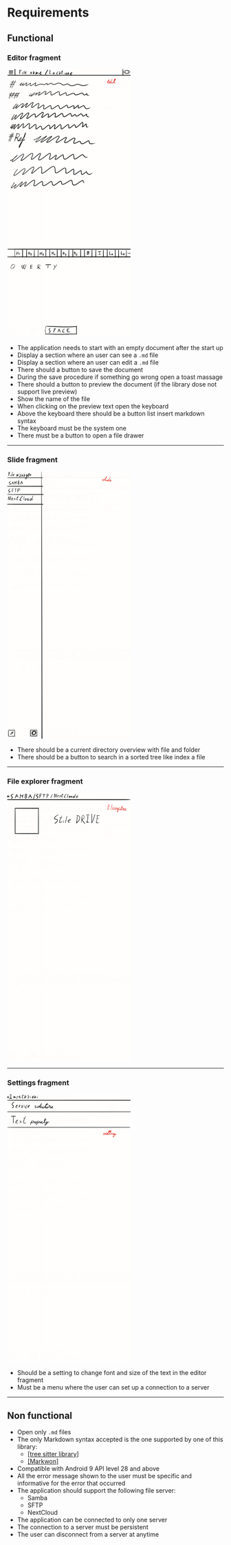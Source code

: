 # Requirements
## Functional
### Editor fragment
<img alt="editor fragment image" src="/docs/assets/editor_fragment.png" style="width: 76mm;">

- The application needs to start with an empty document after the start up 
- Display a section where an user can see a `.md` file
- Display a section where an user can edit a `.md` file
- There should a button to save the document
- During the save procedure if something go wrong open a toast massage
- There should a button to preview the document (if the library dose not support live preview)
- Show the name of the file
- When clicking on the preview text open the keyboard
- Above the keyboard there should be a button list insert markdown syntax
- The keyboard must be the system one
- There must be a button to open a file drawer

-------------------------------------------------------------------------------

### Slide fragment
<img alt="slide menu fragment image" src="/docs/assets/slide_menu_fragment.png" style="width: 76mm;">

- There should be a current directory overview with file and folder
- There should be a button to search in a sorted tree like index a file

-------------------------------------------------------------------------------

### File explorer fragment
<img alt="file explorer fragment image" src="/docs/assets/file_explorer_fragment.png" style="width: 76mm;">


-------------------------------------------------------------------------------

### Settings fragment
<img alt="settings fragment image" src="/docs/assets/settings_fragment.png" style="width: 76mm;">

- Should be a setting to change font and size of the text in the editor fragment
- Must be a menu where the user can set up a connection to a server 

-------------------------------------------------------------------------------

## Non functional
- Open only `.md` files
- The only Markdown syntax accepted is the one supported by one of this library:
  - [[tree sitter library]](https://github.com/MDeiml/tree-sitter-markdown)
  - [[Markwon]](https://github.com/noties/Markwon)
- Compatible with Android 9 API level 28 and above
- All the error message shown to the user must be specific and informative for the error that occurred
- The application should support the following file server:
  - Samba
  - SFTP
  - NextCloud
- The application can be connected to only one server
- The connection to a server must be persistent
- The user can disconnect from a server at anytime
